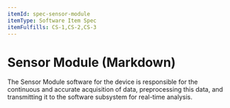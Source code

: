 ```yaml
---
itemId: spec-sensor-module
itemType: Software Item Spec
itemFulfills: CS-1,CS-2,CS-3
---
```


# Sensor Module (Markdown)

The Sensor Module software for the device is responsible for the continuous and accurate acquisition of data, preprocessing this data, and transmitting it to the software subsystem for real-time analysis.
